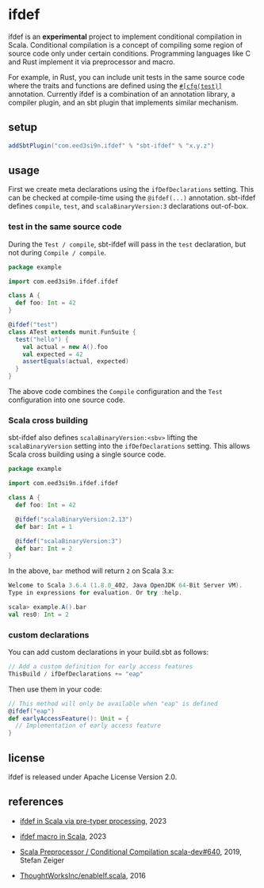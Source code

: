 ifdef
=====

ifdef is an **experimental** project to implement conditional compilation in Scala.
Conditional compilation is a concept of compiling some region of source code
only under certain conditions. Programming languages like C and Rust implement it
via preprocessor and macro.

For example, in Rust, you can include unit tests in the same source code where
the traits and functions are defined using the [`#[cfg(test)]`][rust] annotation.
Currently ifdef is a combination of an annotation library, a compiler plugin, and an sbt plugin
that implements similar mechanism.

setup
-----

```scala
addSbtPlugin("com.eed3si9n.ifdef" % "sbt-ifdef" % "x.y.z")
```

usage
-----

First we create meta declarations using the `ifDefDeclarations` setting.
This can be checked at compile-time using the `@ifdef(...)` annotation.
sbt-ifdef defines `compile`, `test`, and `scalaBinaryVersion:3` declarations out-of-box.

### test in the same source code

During the `Test / compile`, sbt-ifdef will pass in the `test` declaration,
but not during `Compile / compile`.

```scala
package example

import com.eed3si9n.ifdef.ifdef

class A {
  def foo: Int = 42
}

@ifdef("test")
class ATest extends munit.FunSuite {
  test("hello") {
    val actual = new A().foo
    val expected = 42
    assertEquals(actual, expected)
  }
}
```

The above code combines the `Compile` configuration and the `Test` configuration
into one source code.

### Scala cross building

sbt-ifdef also defines `scalaBinaryVersion:<sbv>` lifting the `scalaBinaryVersion` setting
into the `ifDefDeclarations` setting.
This allows Scala cross building using a single source code.

```scala
package example

import com.eed3si9n.ifdef.ifdef

class A {
  def foo: Int = 42

  @ifdef("scalaBinaryVersion:2.13")
  def bar: Int = 1

  @ifdef("scalaBinaryVersion:3")
  def bar: Int = 2
}
```

In the above, `bar` method will return `2` on Scala 3.x:

```scala
Welcome to Scala 3.6.4 (1.8.0_402, Java OpenJDK 64-Bit Server VM).
Type in expressions for evaluation. Or try :help.

scala> example.A().bar
val res0: Int = 2
```

### custom declarations

You can add custom declarations in your build.sbt as follows:

```scala
// Add a custom definition for early access features
ThisBuild / ifDefDeclarations += "eap"
```

Then use them in your code:

```scala
// This method will only be available when "eap" is defined
@ifdef("eap")
def earlyAccessFeature(): Unit = {
  // Implementation of early access feature
}
```

license
-------
ifdef is released under Apache License Version 2.0.

references
----------

- [ifdef in Scala via pre-typer processing](https://eed3si9n.com/ifdef-in-scala-via-pre-typer-processing/), 2023
- [ifdef macro in Scala](https://eed3si9n.com/ifdef-macro-in-scala/), 2023
- [Scala Preprocessor / Conditional Compilation scala-dev#640](https://github.com/scala/scala-dev/issues/640), 2019, Stefan Zeiger
- [ThoughtWorksInc/enableIf.scala](https://github.com/ThoughtWorksInc/enableIf.scala), 2016

  [rust]: https://doc.rust-lang.org/book/ch11-03-test-organization.html
